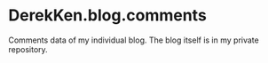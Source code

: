 # DerekKen.blog.comments
Comments data of my individual blog.
The blog itself is in my private repository.
